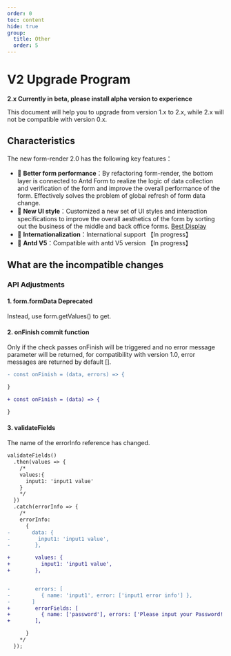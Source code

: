 ```yaml
---
order: 0
toc: content
hide: true
group: 
  title: Other
  order: 5
---
```


# V2 Upgrade Program
**2.x Currently in beta, please install alpha version to experience**

This document will help you to upgrade from version 1.x to 2.x, while 2.x will not be compatible with version 0.x.

## Characteristics

The new form-render 2.0 has the following key features：

- 🚀 **Better form performance**：By refactoring form-render, the bottom layer is connected to Antd Form to realize the logic of data collection and verification of the form and improve the overall performance of the form. Effectively solves the problem of global refresh of form data change.
- 🎨 **New UI style**：Customized a new set of UI styles and interaction specifications to improve the overall aesthetics of the form by sorting out the business of the middle and back office forms. [Best Display](/form-render/disaply-row)
- 🚥 **Internationalization**：International support 【In progress】
- 💎 **Antd V5**：Compatible with antd V5 version 【In progress】





## What are the incompatible changes

### API Adjustments

#### 1. form.formData Deprecated
Instead, use form.getValues() to get.
#### 2. onFinish commit function
Only if the check passes onFinish will be triggered and no error message parameter will be returned, for compatibility with version 1.0, error messages are returned by default [].

```diff
- const onFinish = (data, errors) => {

}

+ const onFinish = (data) => {

}

```
#### 3. validateFields
The name of the errorInfo reference has changed.

```diff
validateFields()
  .then(values => {
    /*
    values:{
      input1: 'input1 value'
    }
    */
  })
  .catch(errorInfo => {
    /*
    errorInfo:
      {
-       data: {
-         input1: 'input1 value',
-        },

+        values: {
+          input1: 'input1 value',
+        },


-        errors: [
-          { name: 'input1', error: ['input1 error info'] },
-       ]
+        errorFields: [
+          { name: ['password'], errors: ['Please input your Password!'] },
+        ],

      }
    */
  });
```